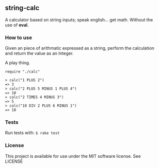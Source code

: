 ## string-calc

A calculator based on string inputs; speak english... get math. Without the use of **eval**.


### How to use

Given an piece of arithmatic expressed as a string, perform the calculation and return the value as an Integer.

A play thing.

```
require "./calc"

> calc("1 PLUS 2")
=> 3
> calc("2 PLUS 5 MINUS 1 PLUS 4")
=> 10
> calc("2 TIMES 4 MINUS 3")
=> 5
> calc("10 DIV 2 PLUS 6 MINUS 1")
=> 10
```


### Tests

Run tests with: `$ rake test`


### License

This project is available for use under the MIT software license.
See LICENSE
